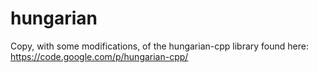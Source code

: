 hungarian
=========

Copy, with some modifications, of the hungarian-cpp library found here: https://code.google.com/p/hungarian-cpp/
